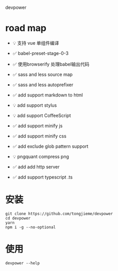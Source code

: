 devpower

# road map
- :bulb: 支持 vue 单组件编译
- :white_check_mark: babel-preset-stage-0-3
- :white_check_mark: 使用browserify 处理babel输出代码
- :white_check_mark: sass and less source map
- :white_check_mark: sass and less autoprefixer
- :white_check_mark: add support markdown to html
- :bulb: add support stylus
- :bulb: add support CoffeeScript
- :white_check_mark: add support minify js
- :white_check_mark: add support minify css

- :white_check_mark: add exclude glob pattern support
- :bulb:  pngquant compress png

- :white_check_mark: add add http server

- :white_check_mark:  add support typescript .ts

# 安装
```
git clone https://github.com/tongjieme/devpower
cd devpower
yarn
npm i -g --no-optional
```

# 使用
```
devpower --help
```

